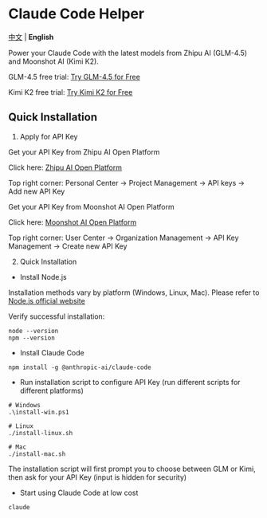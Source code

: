 # Claude Code Helper

[中文](README.md) | **English**

Power your Claude Code with the latest models from Zhipu AI (GLM-4.5) and Moonshot AI (Kimi K2).

GLM-4.5 free trial: [Try GLM-4.5 for Free](https://bigmodel.cn/trialcenter/modeltrial/text)

Kimi K2 free trial: [Try Kimi K2 for Free](https://www.kimi.com/)

## Quick Installation

1. Apply for API Key

Get your API Key from Zhipu AI Open Platform

Click here: [Zhipu AI Open Platform](https://open.bigmodel.cn/)

Top right corner: Personal Center -> Project Management -> API keys -> Add new API Key

Get your API Key from Moonshot AI Open Platform

Click here: [Moonshot AI Open Platform](https://platform.moonshot.cn/)

Top right corner: User Center -> Organization Management -> API Key Management -> Create new API Key

2. Quick Installation

- Install Node.js

Installation methods vary by platform (Windows, Linux, Mac). Please refer to [Node.js official website](https://nodejs.org/en/download)

Verify successful installation:
```
node --version
npm --version
```

- Install Claude Code

```
npm install -g @anthropic-ai/claude-code
```

- Run installation script to configure API Key (run different scripts for different platforms)

```
# Windows
.\install-win.ps1

# Linux
./install-linux.sh

# Mac
./install-mac.sh
```

The installation script will first prompt you to choose between GLM or Kimi, then ask for your API Key (input is hidden for security)

- Start using Claude Code at low cost

```
claude
```